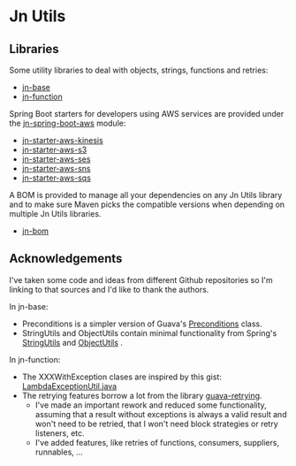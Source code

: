 # Jn Utils

## Libraries

Some utility libraries to deal with objects, strings, functions and retries:

* [jn-base](jn-base/README.md)
* [jn-function](jn-function/README.md)

Spring Boot starters for developers using AWS services are provided under the
[jn-spring-boot-aws](jn-spring-boot-aws/README.md) module:

* [jn-starter-aws-kinesis](jn-spring-boot-aws/jn-starter-aws-kinesis/README.md)
* [jn-starter-aws-s3](jn-spring-boot-aws/jn-starter-aws-s3/README.md)
* [jn-starter-aws-ses](jn-spring-boot-aws/jn-starter-aws-ses/README.md)
* [jn-starter-aws-sns](jn-spring-boot-aws/jn-starter-aws-sns/README.md)
* [jn-starter-aws-sqs](jn-spring-boot-aws/jn-starter-aws-sqs/README.md)

A BOM is provided to manage all your dependencies on any Jn Utils library and to make sure Maven picks the compatible
versions when depending on multiple Jn Utils libraries.

* [jn-bom](jn-bom/README.md)

## Acknowledgements

I've taken some code and ideas from different Github repositories so I'm linking to that sources and I'd like to thank
the authors.

In jn-base:

* Preconditions is a simpler version of Guava's
  [Preconditions](https://github.com/google/guava/blob/master/guava/src/com/google/common/base/Preconditions.java)
  class.
* StringUtils and ObjectUtils contain minimal functionality from Spring's
  [StringUtils](https://github.com/spring-projects/spring-framework/blob/master/spring-core/src/main/java/org/springframework/util/StringUtils.java)
  and [ObjectUtils](https://github.com/spring-projects/spring-framework/blob/master/spring-core/src/main/java/org/springframework/util/ObjectUtils.java)
  .

In jn-function:

* The XXXWithException clases are inspired by this gist:
  [LambdaExceptionUtil.java](https://gist.github.com/jomoespe/ea5c21722b693c09c38bf6286226cd92)
* The retrying features borrow a lot from the library [guava-retrying](https://github.com/rholder/guava-retrying).
    * I've made an important rework and reduced some functionality, assuming that a result without exceptions is always
      a valid result and won't need to be retried, that I won't need block strategies or retry listeners, etc.
    * I've added features, like retries of functions, consumers, suppliers, runnables, ...